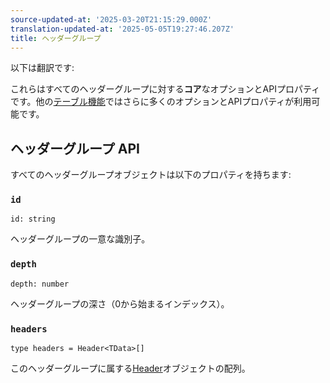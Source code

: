 ```yaml
---
source-updated-at: '2025-03-20T21:15:29.000Z'
translation-updated-at: '2025-05-05T19:27:46.207Z'
title: ヘッダーグループ
---
```

以下は翻訳です:

これらはすべてのヘッダーグループに対する**コア**なオプションとAPIプロパティです。他の[テーブル機能](../guide/features)ではさらに多くのオプションとAPIプロパティが利用可能です。

## ヘッダーグループ API

すべてのヘッダーグループオブジェクトは以下のプロパティを持ちます:

### `id`

```tsx
id: string
```

ヘッダーグループの一意な識別子。

### `depth`

```tsx
depth: number
```

ヘッダーグループの深さ（0から始まるインデックス）。

### `headers`

```tsx
type headers = Header<TData>[]
```

このヘッダーグループに属する[Header](../api/core/header)オブジェクトの配列。
